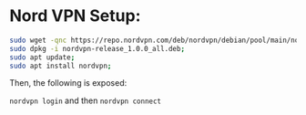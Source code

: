 # Nord VPN Setup:

```bash
sudo wget -qnc https://repo.nordvpn.com/deb/nordvpn/debian/pool/main/nordvpn-release_1.0.0_all.deb;
sudo dpkg -i nordvpn-release_1.0.0_all.deb;
sudo apt update;
sudo apt install nordvpn;
```

Then, the following is exposed:

`nordvpn login` and then `nordvpn connect`
